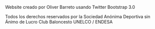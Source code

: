 Website creado por Oliver Barreto usando Twitter Bootstrap 3.0

Todos los derechos reservados por la Sociedad Anónima Deportiva sin Ánimo de Lucro Club Baloncesto UNELCO / ENDESA


